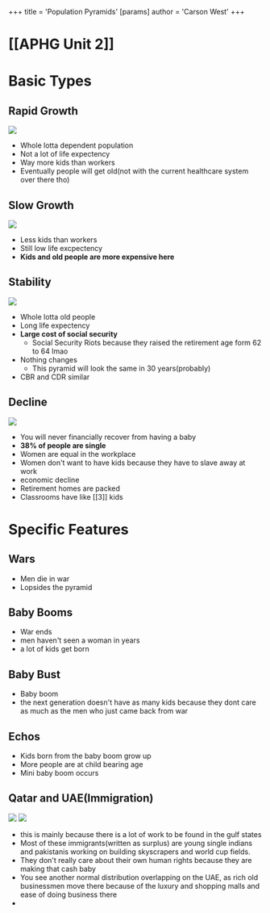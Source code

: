 +++
 title = 'Population Pyramids'
[params]
	author = 'Carson West'
+++
# [[APHG Unit 2]]
# Basic Types
## Rapid Growth
![](https://lh7-rt.googleusercontent.com/slidesz/AGV_vUc-pWQDamNqEo4BJR7YdJnNSs9n17-D1QDpive1yPFXOr1vLia_4M25kAcrvSAGEomUAy343CtoTJ_VDmZRTQuKT0cx3De_gwODaPnzGTgID29pX1DEcRP_ePd4TZoajDjNI_95M426V3WO8LbSOjQkFv7bLSbJZQsxJA0=s2048?key=B659LZ_lNi3daDyxDVX5ew)

- Whole lotta dependent population
- Not a lot of life expectency
- Way more kids than workers
- Eventually people will get old(not with the current healthcare system over there tho)
## Slow Growth
**![](https://lh7-rt.googleusercontent.com/slidesz/AGV_vUdtWCP5qptXF99SIzwdLp0GInege8VifS839nx88XMqzaNilF9X-WRGR4b3bqbko6eGRVaMAFSwsG1wRBlpkXHtp67TWppernBWWnqoDTL1vHLmy7MqZF4GpEkVkxa4mPOZAUYHa5dY0WeCfUM4rvM7ZaJ2kQo=s2048?key=B659LZ_lNi3daDyxDVX5ew)**
- Less kids than workers
- Still low life excpectency
- **Kids and old people are more expensive here**

## Stability
**![](https://lh7-rt.googleusercontent.com/slidesz/AGV_vUeq4hi2w3ne2M7ujN-GDjsbPixC4qlCkjZ95lb-IrtaXn7n2GgkQ7fhYLhe3bBblTMnAKBCXx11gdmBca0Q0gk3Msr1jXTJTWd_zMRrSDrkt0Hvcd-HHG31USslfc3dV0tMkrK9_Kfu-X4N_nVEZzDJON_qghw=s2048?key=B659LZ_lNi3daDyxDVX5ew)**
- Whole lotta old people
- Long life expectency
- **Large cost of social security** 
	- Social Security Riots because they raised the retirement age form 62 to 64 lmao
- Nothing changes
	- This pyramid will look the same in 30 years(probably)
- CBR and CDR similar
## Decline
**![](https://lh7-rt.googleusercontent.com/slidesz/AGV_vUeVwErQztFOjVxjG2HCpKsExbzd-Obh3ff6Q1Qv3kw0F2SZbDeNXClO5HDBsFh7VVlH8zEKuTmujoMQxbInTRR7ibR644T5MiyCjAxPqvKe7Rcm7QwvAQaGLzON_SnnqIhn82N2CupdIXsm5cd7stzjyvFT8oc=s2048?key=B659LZ_lNi3daDyxDVX5ew)**

- You will never financially recover from having a baby
- **38% of people are single**
- Women are equal in the workplace
- Women don't want to have kids because they have to slave away at work
- economic decline
- Retirement homes are packed
- Classrooms have like [[3]] kids

# Specific Features

## Wars
- Men die in war
- Lopsides the pyramid
## Baby Booms
- War ends
- men haven't seen a woman in years
- a lot of kids get born
## Baby Bust
- Baby boom
- the next generation doesn't have as many kids because they dont care as much as the men who just came back from war
## Echos
- Kids born from the baby boom grow up
- More people are at child bearing age
- Mini baby boom occurs

## Qatar and UAE(Immigration)
![](https://upload.wikimedia.org/wikipedia/commons/f/fc/Qatar_single_age_population_pyramid_2020.png)
![](https://upload.wikimedia.org/wikipedia/commons/[[1]]/15/United_Arab_Emirates_single_age_population_pyramid_2020.png)
- this is mainly because there is a lot of work to be found in the gulf states
- Most of these immigrants(written as surplus) are young single indians and pakistanis working on building skyscrapers and world cup fields.
- They don't really care about their own human rights because they are making that cash baby
- You see another normal distribution overlapping on the UAE, as rich old businessmen move there because of the luxury and shopping malls and ease of doing business there
- 